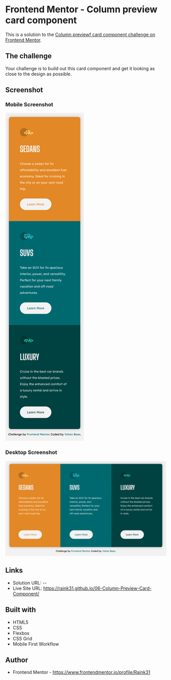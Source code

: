 # Frontend Mentor - Column preview card component

This is a solution to the [Column previewf card component challenge on Frontend Mentor](https://www.frontendmentor.io/challenges/3column-preview-card-component-pH92eAR2-).


## The challenge

Your challenge is to build out this card component and get it looking as close to the design as possible.


## Screenshot

### Mobile Screenshot
![mobile screenshot](./assets/images/mobile.png)

### Desktop Screenshot
![desktop screenshot](./assets/images/desktop.png)


## Links

- Solution URL: --
- Live Site URL: https://raink31.github.io/06-Column-Preview-Card-Component/


## Built with

- HTML5
- CSS
- Flexbox
- CSS Grid
- Mobile First Workflow


## Author

- Frontend Mentor - https://www.frontendmentor.io/profile/Raink31
